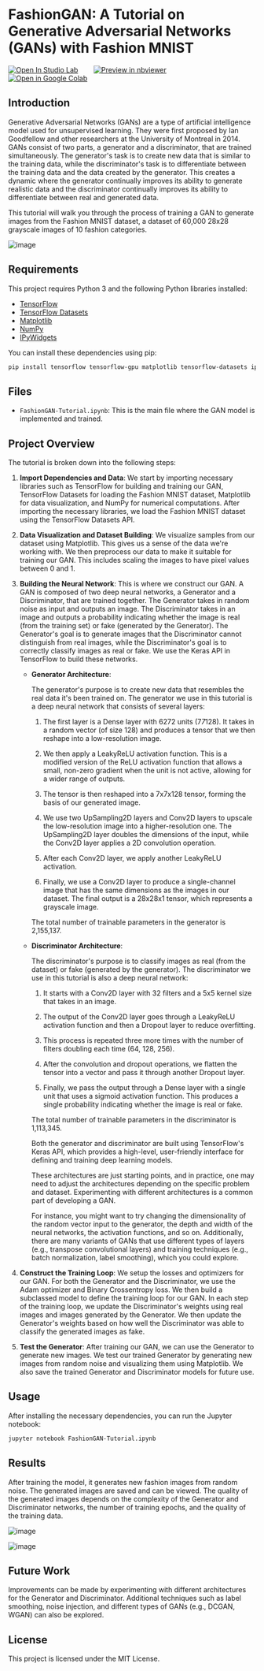# FashionGAN: A Tutorial on Generative Adversarial Networks (GANs) with Fashion MNIST

[![Open In Studio Lab](https://studiolab.sagemaker.aws/studiolab.svg)](https://studiolab.sagemaker.aws/import/github/vivek7208/FashionGAN/blob/master/FashionGAN-Tutorial.ipynb)
&nbsp;&nbsp;&nbsp;&nbsp;&nbsp;&nbsp;
[![Preview in nbviewer](https://img.shields.io/badge/render-nbviewer-orange.svg)](https://nbviewer.jupyter.org/github/vivek7208/FashionGAN/blob/master/FashionGAN-Tutorial.ipynb)
&nbsp;&nbsp;&nbsp;&nbsp;&nbsp;&nbsp;
[![Open in Google Colab](https://colab.research.google.com/assets/colab-badge.svg)](https://colab.research.google.com/github/vivek7208/FashionGAN/blob/master/FashionGAN-Tutorial.ipynb)

## Introduction

Generative Adversarial Networks (GANs) are a type of artificial intelligence model used for unsupervised learning. They were first proposed by Ian Goodfellow and other researchers at the University of Montreal in 2014. GANs consist of two parts, a generator and a discriminator, that are trained simultaneously. The generator's task is to create new data that is similar to the training data, while the discriminator's task is to differentiate between the training data and the data created by the generator. This creates a dynamic where the generator continually improves its ability to generate realistic data and the discriminator continually improves its ability to differentiate between real and generated data.

This tutorial will walk you through the process of training a GAN to generate images from the Fashion MNIST dataset, a dataset of 60,000 28x28 grayscale images of 10 fashion categories.

![image](https://github.com/vivek7208/FashionGAN/assets/65945306/852e0b73-b406-4972-9684-e88061ac0a68)


## Requirements

This project requires Python 3 and the following Python libraries installed:

- [TensorFlow](https://www.tensorflow.org/)
- [TensorFlow Datasets](https://www.tensorflow.org/datasets)
- [Matplotlib](https://matplotlib.org/)
- [NumPy](http://www.numpy.org/)
- [IPyWidgets](https://ipywidgets.readthedocs.io/)

You can install these dependencies using pip:

```bash
pip install tensorflow tensorflow-gpu matplotlib tensorflow-datasets ipywidgets
```

## Files

- `FashionGAN-Tutorial.ipynb`: This is the main file where the GAN model is implemented and trained.

## Project Overview

The tutorial is broken down into the following steps:

1. **Import Dependencies and Data**: We start by importing necessary libraries such as TensorFlow for building and training our GAN, TensorFlow Datasets for loading the Fashion MNIST dataset, Matplotlib for data visualization, and NumPy for numerical computations. After importing the necessary libraries, we load the Fashion MNIST dataset using the TensorFlow Datasets API.

2. **Data Visualization and Dataset Building**: We visualize samples from our dataset using Matplotlib. This gives us a sense of the data we're working with. We then preprocess our data to make it suitable for training our GAN. This includes scaling the images to have pixel values between 0 and 1.

3. **Building the Neural Network**: This is where we construct our GAN. A GAN is composed of two deep neural networks, a Generator and a Discriminator, that are trained together. The Generator takes in random noise as input and outputs an image. The Discriminator takes in an image and outputs a probability indicating whether the image is real (from the training set) or fake (generated by the Generator). The Generator's goal is to generate images that the Discriminator cannot distinguish from real images, while the Discriminator's goal is to correctly classify images as real or fake. We use the Keras API in TensorFlow to build these networks.

   - **Generator Architecture**:
     
      The generator's purpose is to create new data that resembles the real data it's been trained on. The generator we use in this tutorial is a deep neural network that consists of several layers:
      
      1. The first layer is a Dense layer with 6272 units (7*7*128). It takes in a random vector (of size 128) and produces a tensor that we then reshape into a low-resolution image. 
      
      2. We then apply a LeakyReLU activation function. This is a modified version of the ReLU activation function that allows a small, non-zero gradient when the unit is not active, allowing for a wider range of outputs.
      
      3. The tensor is then reshaped into a 7x7x128 tensor, forming the basis of our generated image.
      
      4. We use two UpSampling2D layers and Conv2D layers to upscale the low-resolution image into a higher-resolution one. The UpSampling2D layer doubles the dimensions of the input, while the Conv2D layer applies a 2D convolution operation.
      
      5. After each Conv2D layer, we apply another LeakyReLU activation.
      
      6. Finally, we use a Conv2D layer to produce a single-channel image that has the same dimensions as the images in our dataset. The final output is a 28x28x1 tensor, which represents a grayscale image.
      
      The total number of trainable parameters in the generator is 2,155,137.

   - **Discriminator Architecture**: 

      The discriminator's purpose is to classify images as real (from the dataset) or fake (generated by the generator). The discriminator we use in this tutorial is also a deep neural network:
      
      1. It starts with a Conv2D layer with 32 filters and a 5x5 kernel size that takes in an image.
      
      2. The output of the Conv2D layer goes through a LeakyReLU activation function and then a Dropout layer to reduce overfitting.
      
      3. This process is repeated three more times with the number of filters doubling each time (64, 128, 256). 
      
      4. After the convolution and dropout operations, we flatten the tensor into a vector and pass it through another Dropout layer.
      
      5. Finally, we pass the output through a Dense layer with a single unit that uses a sigmoid activation function. This produces a single probability indicating whether the image is real or fake.
      
      The total number of trainable parameters in the discriminator is 1,113,345.
      
      Both the generator and discriminator are built using TensorFlow's Keras API, which provides a high-level, user-friendly interface for defining and training deep learning models.
      
      These architectures are just starting points, and in practice, one may need to adjust the architectures depending on the specific problem and dataset. Experimenting with different architectures is a common part of developing a GAN. 
      
      For instance, you might want to try changing the dimensionality of the random vector input to the generator, the depth and width of the neural networks, the activation functions, and so on. Additionally, there are many variants of GANs that use different types of layers (e.g., transpose convolutional layers) and training techniques (e.g., batch normalization, label smoothing), which you could explore.

4. **Construct the Training Loop**: We setup the losses and optimizers for our GAN. For both the Generator and the Discriminator, we use the Adam optimizer and Binary Crossentropy loss. We then build a subclassed model to define the training loop for our GAN. In each step of the training loop, we update the Discriminator's weights using real images and images generated by the Generator. We then update the Generator's weights based on how well the Discriminator was able to classify the generated images as fake.

5. **Test the Generator**: After training our GAN, we can use the Generator to generate new images. We test our trained Generator by generating new images from random noise and visualizing them using Matplotlib. We also save the trained Generator and Discriminator models for future use.

## Usage

After installing the necessary dependencies, you can run the Jupyter notebook:

```bash
jupyter notebook FashionGAN-Tutorial.ipynb
```

## Results

After training the model, it generates new fashion images from random noise. The generated images are saved and can be viewed. The quality of the generated images depends on the complexity of the Generator and Discriminator networks, the number of training epochs, and the quality of the training data.

![image](https://github.com/vivek7208/FashionGAN/assets/65945306/ff139519-43cd-4cb4-a25f-72403b86aec8)


![image](https://github.com/vivek7208/FashionGAN/assets/65945306/3de6df15-4efb-4496-8fa7-f5ee6f82f1f4)



## Future Work

Improvements can be made by experimenting with different architectures for the Generator and Discriminator. Additional techniques such as label smoothing, noise injection, and different types of GANs (e.g., DCGAN, WGAN) can also be explored.

## License

This project is licensed under the MIT License. 
